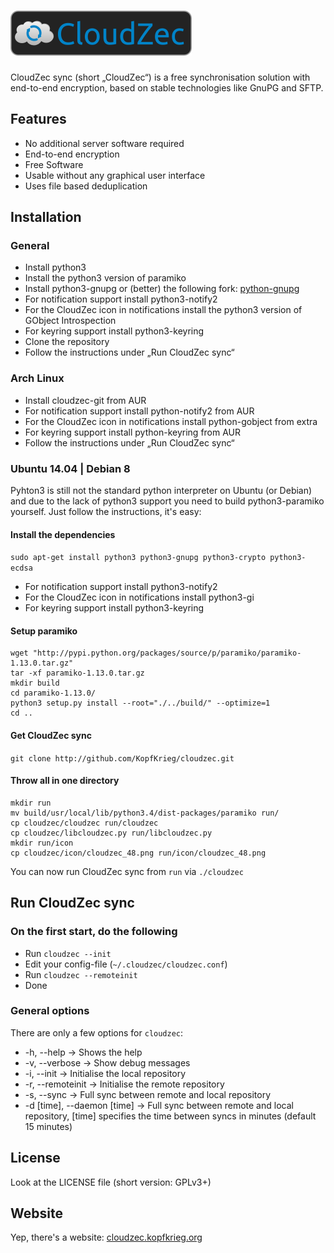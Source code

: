 # ![CloudZec sync](images/cloudzec_logo_mid.png) #

CloudZec sync (short „CloudZec“) is a free synchronisation solution with end-to-end encryption, based on stable technologies like GnuPG and SFTP.

## Features ##
- No additional server software required
- End-to-end encryption
- Free Software
- Usable without any graphical user interface
- Uses file based deduplication

## Installation ##

### General ###
- Install python3
- Install the python3 version of paramiko
- Install python3-gnupg or (better) the following fork: [python-gnupg](https://github.com/isislovecruft/python-gnupg)
- For notification support install python3-notify2
- For the CloudZec icon in notifications install the python3 version of GObject Introspection
- For keyring support install python3-keyring
- Clone the repository
- Follow the instructions under „Run CloudZec sync“

### Arch Linux ###
- Install cloudzec-git from AUR
- For notification support install python-notify2 from AUR
- For the CloudZec icon in notifications install python-gobject from extra
- For keyring support install python-keyring from AUR
- Follow the instructions under „Run CloudZec sync“

### Ubuntu 14.04 | Debian 8  ###
Pyhton3 is still not the standard python interpreter on Ubuntu (or Debian) and due to the lack of python3 support you need to build python3-paramiko yourself. Just follow the instructions, it's easy:

#### Install the dependencies ####
```sudo apt-get install python3 python3-gnupg python3-crypto python3-ecdsa```

- For notification support install python3-notify2
- For the CloudZec icon in notifications install python3-gi
- For keyring support install python3-keyring

#### Setup paramiko ####
```
wget "http://pypi.python.org/packages/source/p/paramiko/paramiko-1.13.0.tar.gz"
tar -xf paramiko-1.13.0.tar.gz
mkdir build
cd paramiko-1.13.0/
python3 setup.py install --root="./../build/" --optimize=1
cd ..
```

#### Get CloudZec sync ####
```git clone http://github.com/KopfKrieg/cloudzec.git```

#### Throw all in one directory ####
```
mkdir run
mv build/usr/local/lib/python3.4/dist-packages/paramiko run/
cp cloudzec/cloudzec run/cloudzec
cp cloudzec/libcloudzec.py run/libcloudzec.py
mkdir run/icon
cp cloudzec/icon/cloudzec_48.png run/icon/cloudzec_48.png
```

You can now run CloudZec sync from ```run``` via ```./cloudzec```

## Run CloudZec sync ##

### On the first start, do the following ###
- Run ```cloudzec --init```
- Edit your config-file (```~/.cloudzec/cloudzec.conf```)
- Run ```cloudzec --remoteinit```
- Done

### General options ###
There are only a few options for ```cloudzec```:
- -h, --help → Shows the help
- -v, --verbose → Show debug messages
- -i, --init → Initialise the local repository
- -r, --remoteinit → Initialise the remote repository
- -s, --sync → Full sync between remote and local repository
- -d [time], --daemon [time] → Full sync between remote and local repository, [time] specifies the time between syncs in minutes (default 15 minutes)

## License ##

Look at the LICENSE file (short version: GPLv3+)

## Website ##

Yep, there's a website: [cloudzec.kopfkrieg.org](http://cloudzec.kopfkrieg.org)
